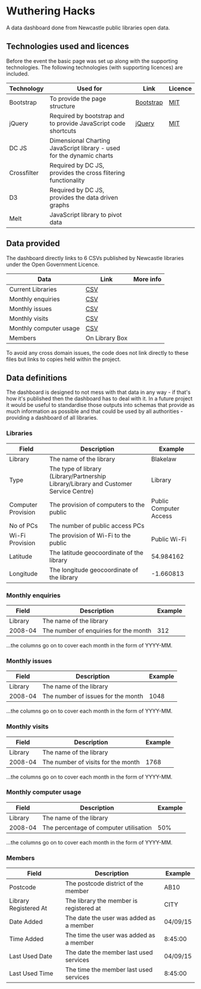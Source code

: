 # Wuthering Hacks

A data dashboard done from Newcastle public libraries open data.

## Technologies used and licences

Before the event the basic page was set up along with the supporting technologies.  The following technologies (with supporting licences) are included.

| Technology | Used for | Link | Licence |
| ---------- | -------- | ---- | ------- |
| Bootstrap | To provide the page structure | [Bootstrap](http://getbootstrap.com/) | [MIT](https://github.com/twbs/bootstrap/blob/master/LICENSE) |
| jQuery | Required by bootstrap and to provide JavaScript code shortcuts | [jQuery](https://jquery.com/) | [MIT](https://jquery.org/license/) |
| DC JS | Dimensional Charting JavaScript library - used for the dynamic charts | |
| Crossfilter | Required by DC JS, provides the cross flitering functionality | |  |
| D3 | Required by DC JS, provides the data driven graphs | | |
| Melt | JavaScript library to pivot data |  |  |

## Data provided

The dashboard directly links to 6 CSVs published by Newcastle libraries under the Open Government Licence.

| Data | Link | More info |
| ---- | ---- | --------- |
| Current Libraries | [CSV](https://www.newcastle.gov.uk/sites/default/files/wwwfileroot/your-council-and-democracy/open-data-and-access-information/open-data/data-sets/libraries-data-sets/libraries_ncc-libraries-current_csv.csv)
| Monthly enquiries | [CSV](https://www.newcastle.gov.uk/benefits-and-council-tax/libraries-2008-2016-monthly-enquiries-csv)
| Monthly issues | [CSV](https://www.newcastle.gov.uk/benefits-and-council-tax/libraries-2008-2016-monthly-issues-csv)
| Monthly visits | [CSV](https://www.newcastle.gov.uk/benefits-and-council-tax/libraries-2008-2016-monthly-visits-csv)
| Monthly computer usage | [CSV](https://www.newcastle.gov.uk/libraries-2008-2016-monthly-computer-use)
| Members | On Library Box

To avoid any cross domain issues, the code does not link directly to these files but links to copies held within the project.  

## Data definitions 

The dashboard is designed to not mess with that data in any way - if that's how it's published then the dashboard has to deal with it.  In a future project it would be useful to standardise those outputs into schemas that provide as much information as possible and that could be used by all authorities - providing a dashboard of all libraries.

### Libraries

| Field | Description | Example |
| ----- | ----------- | ------- |
| Library | The name of the library | Blakelaw |
| Type | The type of library (Library/Partnership Library/Library and Customer Service Centre) | Library |
| Computer Provision | The provision of computers to the public | Public Computer Access |
| No of PCs | The number of public access PCs |  |
| Wi-Fi Provision | The provision of Wi-Fi to the public | Public Wi-Fi |
| Latitude | The latitude geocoordinate of the library | 54.984162 |
| Longitude | The longitude geocoordinate of the library | -1.660813 |

### Monthly enquiries

| Field | Description | Example |
| ----- | ----------- | ------- |
| Library | The name of the library |  |
| 2008-04 | The number of enquiries for the month | 312 |

...the columns go on to cover each month in the form of YYYY-MM.

### Monthly issues

| Field | Description | Example |
| ----- | ----------- | ------- |
| Library | The name of the library |  |
| 2008-04 | The number of issues for the month | 1048 |

...the columns go on to cover each month in the form of YYYY-MM.

### Monthly visits

| Field | Description | Example |
| ----- | ----------- | ------- |
| Library | The name of the library |  |
| 2008-04 | The number of visits for the month | 1768 |

...the columns go on to cover each month in the form of YYYY-MM.

### Monthly computer usage

| Field | Description | Example |
| ----- | ----------- | ------- |
| Library | The name of the library |  |
| 2008-04 | The percentage of computer utilisation | 50% |

...the columns go on to cover each month in the form of YYYY-MM.

### Members

| Field | Description | Example |
| ----- | ----------- | ------- |
| Postcode | The postcode district of the member | AB10 |
| Library Registered At | The library the member is registered at | CITY |
| Date Added | The date the user was added as a member | 04/09/15 |
| Time Added | The time the user was added as a member | 8:45:00 |
| Last Used Date | The date the member last used services | 04/09/15 |
| Last Used Time | The time the member last used services | 8:45:00 |
